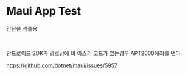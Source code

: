 # Maui App Test
간단한 셈플용

<br />


안드로이드 SDK가 경로상에 비 아스키 코드가 있는경우 APT2000에러를 낸다.

https://github.com/dotnet/maui/issues/5957

